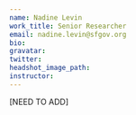 ```yaml
---
name: Nadine Levin
work_title: Senior Researcher
email: nadine.levin@sfgov.org
bio:
gravatar:
twitter:
headshot_image_path:
instructor:
---
```

\[NEED TO ADD\]